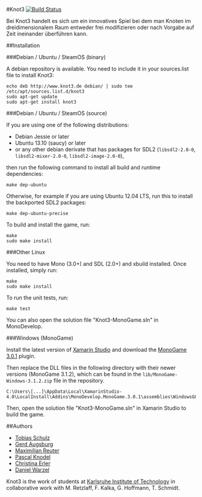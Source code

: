 #Knot3 [![Build Status](https://travis-ci.org/pse-knot/knot3-code.png?branch=master)](https://travis-ci.org/pse-knot/knot3-code)

Bei Knot3 handelt es sich um ein innovatives Spiel bei dem man Knoten im dreidimensionalem Raum entweder frei modifizieren oder nach Vorgabe auf Zeit ineinander überführen kann.

##Installation

###Debian / Ubuntu / SteamOS (binary)

A debian repository is available. You need to include it in your sources.list file to install Knot3:

    echo deb http://www.knot3.de debian/ | sudo tee /etc/apt/sources.list.d/knot3
    sudo apt-get update
    sudo apt-get install knot3

###Debian / Ubuntu / SteamOS (source)

If you are using one of the following distributions:

  * Debian Jessie or later
  * Ubuntu 13.10 (saucy) or later
  * or any other debian derivate that has packages for SDL2 (`libsdl2-2.0-0`, `libsdl2-mixer-2.0-0`, `libsdl2-image-2.0-0`),

then run the following command to install all build and runtime dependencies:

    make dep-ubuntu

Otherwise, for example if you are using Ubuntu 12.04 LTS, run this to install the backported SDL2 packages:

    make dep-ubuntu-precise

To build and install the game, run:

    make
    sudo make install

###Other Linux

You need to have Mono (3.0+) and SDL (2.0+) and xbuild installed. Once installed,
simply run:

    make
    sudo make install

To run the unit tests, run:

    make test

You can also open the solution file "Knot3-MonoGame.sln" in MonoDevelop.

###Windows (MonoGame)

Install the latest version of [Xamarin Studio](http://monodevelop.com/download) and download the
[MonoGame 3.0.1](http://monogame.codeplex.com/downloads/get/632972) plugin.

Then replace the DLL files in the following directory with their newer versions (MonoGame 3.1.2), which can be found in the `lib/MonoGame-Windows-3.1.2.zip` file in the repository.

    C:\Users\[...]\AppData\Local\XamarinStudio-4.0\LocalInstall\Addins\MonoDevelop.MonoGame.3.0.1\assemblies\WindowsGL

Then, open the solution file "Knot3-MonoGame.sln" in Xamarin Studio to build the game.

##Authors

* [Tobias Schulz](https://github.com/tobiasschulz)
* [Gerd Augsburg](https://github.com/Balduro)
* [Maximilian Reuter](https://github.com/Maximilian-Reuter)
* [Pascal Knodel](https://github.com/pse)
* [Christina Erler](https://github.com/Sakurachan4)
* [Daniel Warzel](https://github.com/wudi0910)

Knot3 is the work of students at [Karlsruhe Institute of Technology](http://www.kit.edu)
in collaborative work with M. Retzlaff, F. Kalka, G. Hoffmann, T. Schmidt.

